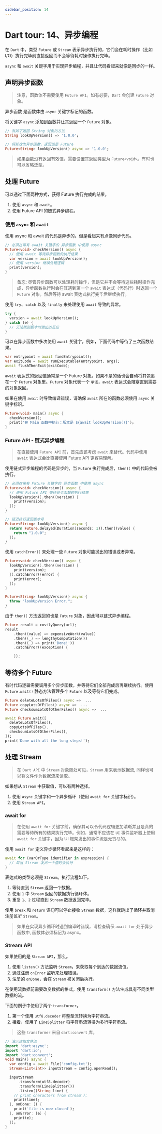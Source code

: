 ```yaml
---
sidebar_position: 14
---
```


# Dart tour: 14、异步编程

在 `Dart` 中，类型 `Future` 或 `Stream` 表示异步执行的，它们会在耗时操作（比如 I/O）执行完毕前直接返回而不会等待耗时操作执行完毕。

`async` 和 `await` 关键字用于实现异步编程，并且让代码看起来就像是同步的一样。

## 声明异步函数

> 注意，函数体不需要使用 `Future API`。如有必要，`Dart` 会创建 `Future` 对象。

异步函数 是函数体由 `async` 关键字标记的函数。

将关键字 `async` 添加到函数并让其返回一个 `Future` 对象。

```dart
// 有如下返回 String 对象的方法
String lookUpVersion() => '1.0.0';

// 将其改为异步函数，返回值是 Future
Future<String> lookUpVersion() async => '1.0.0';
```

> 如果函数没有返回有效值，需要设置其返回类型为 `Future<void>`。有时也可以省略泛型。

## 处理 Future

可以通过下面两种方式，获得 Future 执行完成的结果。

1. 使用 `async` 和 `await`。
2. 使用 Future API 的链式异步编程。

### 使用 `async` 和 `await`

使用 async 和 await 的代码是异步的，但是看起来有点像同步代码。

```dart
// 必须在带有 await 关键字的 异步函数 中使用 async
Future<void> checkVersion() async {
  // 使用 await 等待异步函数的执行结果
  var version = await lookUpVersion();
  // 使用 version 继续处理逻辑
  print(version);
}
```

> 备忘: 尽管异步函数可以处理耗时操作，但是它并不会等待这些耗时操作完成，异步函数执行时会在其遇到第一个 `await` 表达式（代码行）时返回一个 `Future` 对象，然后等待 await 表达式执行完毕后继续执行。

使用 `try`、`catch` 以及 `finally` 来处理使用 `await` 导致的异常。

```dart
try {
  version = await lookUpVersion();
} catch (e) {
  // 无法找到版本时做出的反应
}
```

可以在异步函数中多次使用 `await` 关键字。例如，下面代码中等待了三次函数结果。

```dart
var entrypoint = await findEntrypoint();
var exitCode = await runExecutable(entrypoint, args);
await flushThenExit(exitCode);
```

`await` 表达式的返回值通常是一个 Future 对象。如果不是的话也会自动将其包裹在一个 `Future` 对象里。`Future` 对象代表一个 `承诺`，`await` 表达式会阻塞直到需要的对象返回。

如果在使用 `await` 时导致编译错误，请确保 `await` 所在的函数必须使用 `async` 关键字标识。

```dart
Future<void> main() async {
  checkVersion();
  print('在 Main 函数中执行：版本是 ${await lookUpVersion()}');
}
```

### Future API - 链式异步编程

> 在直接使用 `Future API` 前，首先应该考虑 `await` 来替代。代码中使用 `await` 表达式会比直接使用 Future API 更容易理解。

使用链式异步编程的代码是异步的，当 `Future` 执行完成后，`then()` 中的代码会被执行。

```dart
// 必须在带有 Future 关键字的 异步函数 中使用 async
Future<void> checkVersion() async {
  // 使用 Future API 等待异步函数的执行结果
  lookUpVersion().then((version) {
    print(version);
  });
}

// 延迟执行返回版本号
Future<String> lookUpVersion() async {
  return Future.delayed(Duration(seconds: 1)).then((value) {
    return "1.0.0";
  });
}
```

使用 `catchError()` 来处理一些 `Future` 对象可能抛出的错误或者异常。

```dart
Future<void> checkVersion() async {
  lookUpVersion().then((version) {
    print(version);
  }).catchError((error) {
    print(error);
  });
}

Future<String> lookUpVersion() async {
  throw "lookUpVersion Error.";
}
```

由于 `then()` 方法返回的也是 `Future` 对象，因此可以链式异步编程。

```dart
Future result = costlyQuery(url);
result
    .then((value) => expensiveWork(value))
    .then((_) => lengthyComputation())
    .then((_) => print('Done!'))
    .catchError((exception) {

    });
```

## 等待多个 Future

有时代码逻辑需要调用多个异步函数，并等待它们全部完成后再继续执行。使用 `Future.wait()` 静态方法管理多个 `Future` 以及等待它们完成。

```dart
Future deleteLotsOfFiles() async =>  ...
Future copyLotsOfFiles() async =>  ...
Future checksumLotsOfOtherFiles() async =>  ...

await Future.wait([
  deleteLotsOfFiles(),
  copyLotsOfFiles(),
  checksumLotsOfOtherFiles(),
]);
print('Done with all the long steps!');
```

## 处理 Stream

> 在 `Dart API` 中 `Stream` 对象随处可见，`Stream` 用来表示数据流, 同样也可以将文件作为数据流来读取。

如果想从 `Stream` 中获取值，可以有两种选择。

1. 使用 `async` 关键字和一个异步循环（使用 `await for` 关键字标识）。
2. 使用 `Stream API`。

### await for

> 在使用 `await for` 关键字前，确保其可以令代码逻辑更加清晰并且是真的需要等待所有的结果执行完毕。例如，通常不应该在 `UI` 事件监听器上使用 `await for` 关键字，因为 UI 框架发出的事件流是无穷尽的。

使用 `await for` 定义异步循环看起来是这样的：

```dart
await for (varOrType identifier in expression) {
  // 每当 Stream 发出一个值时会执行
}
```

表达式的类型必须是 `Stream`。执行流程如下。

1. 等待直到 `Stream` 返回一个数据。
2. 使用 `1` 中 `Stream` 返回的数据执行循环体。
3. 重复 `1`、`2` 过程直到 `Stream` 数据返回完毕。

使用 `break` 和 `return` 语句可以停止接收 `Stream` 数据，这样就跳出了循环并取消注册监听 `Stream`。

> 如果在实现异步循环时遇到编译时错误，请检查确保 `await for` 处于异步函数中, 函数体必须标记为 async。

### Stream API

如果使用的是 `Stream API`，那么。

1. 使用 `listen()` 方法监听 `Stream`，来获取每个到达的数据流值。
2. 通过注册 `onError` 监听来处理错误。
3. 注册的 `onDone`，会在 `Stream` 被关闭后执行。

在使用流数据前需要改变数据的格式。使用 `transform()` 方法生成具有不同类型数据的流。

下面的例子中使用了两个 `transformer`。

1. 第一个使用 `utf8.decoder` 将整型流转换为字符串流。
2. 接着，使用了 `LineSplitter` 将字符串流转换为多行字符串流。

> 这些 `transformer` 来自 `dart:convert` 库。

```dart
// 演示读取文件流
import 'dart:async';
import 'dart:io';
import 'dart:convert';
void main() async {
  var config = await File('config.txt');
  Stream<List<int>> inputStream = config.openRead();

  inputStream
      .transform(utf8.decoder)
      .transform(LineSplitter())
      .listen((String line) {
    // print characters from stream');
    print(line);
  }, onDone: () {
    print('file is now closed');
  }, onError: (e) {
    print(e);
  });
}
```
